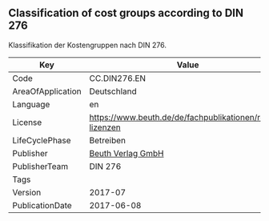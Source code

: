 ## Classification of cost groups according to DIN 276
Klassifikation der Kostengruppen nach DIN 276.

Key | Value |
--|--|
Code | CC.DIN276.EN |  
AreaOfApplication | Deutschland |  
Language | en |  
License | https://www.beuth.de/de/fachpublikationen/rechte-lizenzen |  
LifeCyclePhase | Betreiben |  
Publisher | [Beuth Verlag GmbH](https://www.beuth.de/de) |  
PublisherTeam | DIN 276 |  
Tags |  |  
Version | 2017-07 |  
PublicationDate | 2017-06-08 |  
